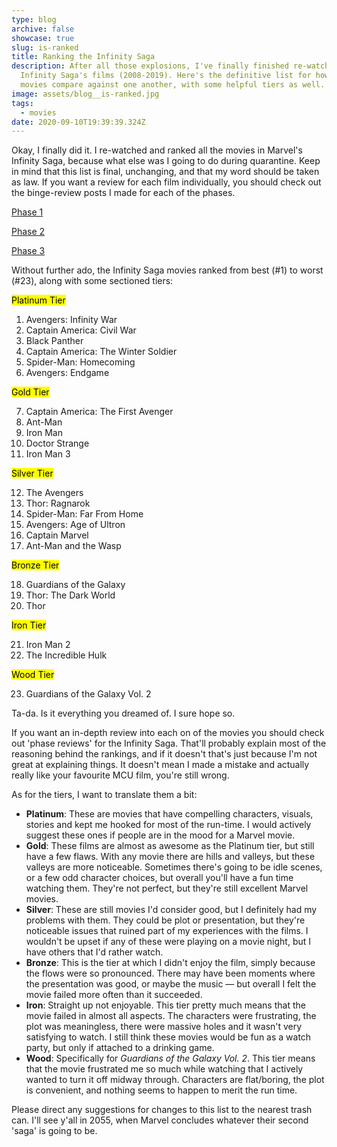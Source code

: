 ```yaml
---
type: blog
archive: false
showcase: true
slug: is-ranked
title: Ranking the Infinity Saga
description: After all those explosions, I've finally finished re-watching the
  Infinity Saga's films (2008-2019). Here's the definitive list for how those
  movies compare against one another, with some helpful tiers as well.
image: assets/blog__is-ranked.jpg
tags:
  - movies
date: 2020-09-10T19:39:39.324Z
---
```

Okay, I finally did it. I re-watched and ranked all the movies in Marvel's Infinity Saga, because what else was I going to do during quarantine. Keep in mind that this list is final, unchanging, and that my word should be taken as law. If you want a review for each film individually, you should check out the binge-review posts I made for each of the phases.

[Phase 1](https://www.leander.xyz/blog/is-phase-1)

[Phase 2](https://www.leander.xyz/blog/is-phase-2)

[Phase 3](https://www.leander.xyz/blog/is-phase-3)

Without further ado, the Infinity Saga movies ranked from best (#1) to worst (#23), along with some sectioned tiers: 

<mark>Platinum Tier</mark>

1. Avengers: Infinity War
2. Captain America: Civil War
3. Black Panther
4. Captain America: The Winter Soldier
5. Spider-Man: Homecoming
6. Avengers: Endgame

<mark>Gold Tier</mark>

7. Captain America: The First Avenger
8. Ant-Man
9. Iron Man
10. Doctor Strange
11. Iron Man 3

<mark>Silver Tier</mark>

12. The Avengers
13. Thor: Ragnarok
14. Spider-Man: Far From Home
15. Avengers: Age of Ultron
16. Captain Marvel
17. Ant-Man and the Wasp

<mark>Bronze Tier</mark>

18. Guardians of the Galaxy
19. Thor: The Dark World
20. Thor

<mark>Iron Tier</mark>

21. Iron Man 2
22. The Incredible Hulk

<mark>Wood Tier</mark>

23. Guardians of the Galaxy Vol. 2

Ta-da. Is it everything you dreamed of. I sure hope so.

If you want an in-depth review into each on of the movies you should check out 'phase reviews' for the Infinity Saga. That'll probably explain most of the reasoning behind the rankings, and if it doesn't that's just because I'm not great at explaining things. It doesn't mean I made a mistake and actually really like your favourite MCU film, you're still wrong.

As for the tiers, I want to translate them a bit:

* **Platinum**: These are movies that have compelling characters, visuals, stories and kept me hooked for most of the run-time. I would actively suggest these ones if people are in the mood for a Marvel movie.
* **Gold**: These films are almost as awesome as the Platinum tier, but still have a few flaws. With any movie there are hills and valleys, but these valleys are more noticeable. Sometimes there's going to be idle scenes, or a few odd character choices, but overall you'll have a fun time watching them. They're not perfect, but they're still excellent Marvel movies.
* **Silver**: These are still movies I'd consider good, but I definitely had my problems with them. They could be plot or presentation, but they're noticeable issues that ruined part of my experiences with the films. I wouldn't be upset if any of these were playing on a movie night, but I have others that I'd rather watch.
* **Bronze**: This is the tier at which I didn't enjoy the film, simply because the flows were so pronounced. There may have been moments where the presentation was good, or maybe the music — but overall I felt the movie failed more often than it succeeded.
* **Iron**: Straight up not enjoyable. This tier pretty much means that the movie failed in almost all aspects. The characters were frustrating, the plot was meaningless, there were massive holes and it wasn't very satisfying to watch. I still think these movies would be fun as a watch party, but only if attached to a drinking game.
* **Wood**: Specifically for *Guardians of the Galaxy Vol. 2*. This tier means that the movie frustrated me so much while watching that I actively wanted to turn it off midway through. Characters are flat/boring, the plot is convenient, and nothing seems to happen to merit the run time.

Please direct any suggestions for changes to this list to the nearest trash can. I'll see y'all in 2055, when Marvel concludes whatever their second 'saga' is going to be.